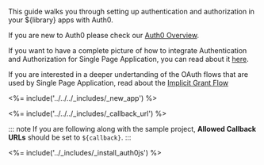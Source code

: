 This guide walks you through setting up authentication and authorization in your ${library} apps with Auth0.

If you are new to Auth0 please check our [Auth0 Overview](https://auth0.com/docs/overview).

If you want to have a complete picture of how to integrate Authentication and Authorization for Single Page Application, you can read about it [here](https://auth0.com/docs/architecture-scenarios/application/spa-api). 

If you are interested in a deeper undertanding of the OAuth flows that are used by Single Page Application, read about the [Implicit Grant Flow](https://auth0.com/docs/api-auth/tutorials/implicit-grant)

<%= include('../../../_includes/_new_app') %>

<%= include('../../../_includes/_callback_url') %>

::: note
If you are following along with the sample project,  **Allowed Callback URLs** should be set to `${callback}`.
:::

<%= include('../_includes/_install_auth0js') %>
